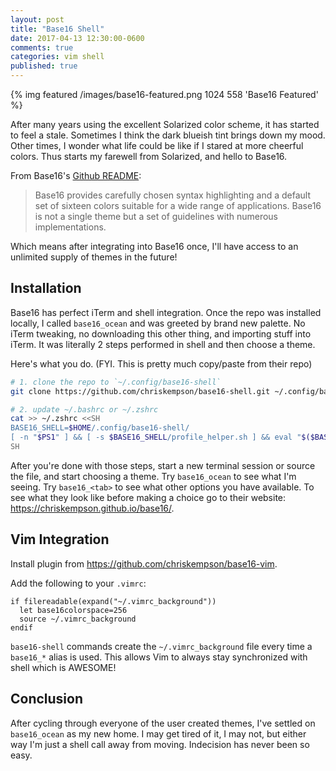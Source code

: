 ```yaml
---
layout: post
title: "Base16 Shell"
date: 2017-04-13 12:30:00-0600
comments: true
categories: vim shell
published: true
---
```


{% img featured /images/base16-featured.png 1024 558 'Base16 Featured' %}

After many years using the excellent Solarized color scheme, it has
started to feel a stale. Sometimes I think the dark blueish tint brings
down my mood. Other times, I wonder what life could be like if I stared at more
cheerful colors. Thus starts my farewell from Solarized, and hello to
Base16.

<!-- more -->

From Base16's [Github README](https://github.com/chriskempson/base16):

> Base16 provides carefully chosen syntax highlighting and a default set of
> sixteen colors suitable for a wide range of applications. Base16 is not a
> single theme but a set of guidelines with numerous implementations.

Which means after integrating into Base16 once, I'll have access to an
unlimited supply of themes in the future!

## Installation

Base16 has perfect iTerm and shell integration. Once the repo was installed
locally, I called `base16_ocean` and was greeted by brand new palette. No iTerm
tweaking, no downloading this other thing, and importing stuff into iTerm. It
was literally 2 steps performed in shell and then choose a theme.

Here's what you do. (FYI. This is pretty much copy/paste from their repo)

```sh
# 1. clone the repo to `~/.config/base16-shell`
git clone https://github.com/chriskempson/base16-shell.git ~/.config/base16-shell

# 2. update ~/.bashrc or ~/.zshrc
cat >> ~/.zshrc <<SH
BASE16_SHELL=$HOME/.config/base16-shell/
[ -n "$PS1" ] && [ -s $BASE16_SHELL/profile_helper.sh ] && eval "$($BASE16_SHELL/profile_helper.sh)"
SH
```

After you're done with those steps, start a new terminal session or source the
file, and start choosing a theme. Try `base16_ocean` to see what I'm seeing. Try
`base16_<tab>` to see what other options you have available. To see what they
look like before making a choice go to their website:
https://chriskempson.github.io/base16/.

## Vim Integration

Install plugin from https://github.com/chriskempson/base16-vim.

Add the following to your `.vimrc`:

```vim
if filereadable(expand("~/.vimrc_background"))
  let base16colorspace=256
  source ~/.vimrc_background
endif
```

`base16-shell` commands create the `~/.vimrc_background` file every time a
`base16_*` alias is used. This allows Vim to always stay synchronized with
shell which is AWESOME!

## Conclusion

After cycling through everyone of the user created themes, I've settled on
`base16_ocean` as my new home. I may get tired of it, I may not, but either way
I'm just a shell call away from moving. Indecision has never been so easy.
